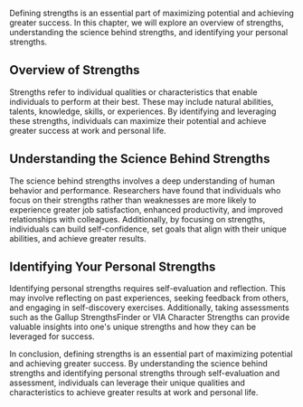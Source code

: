 
Defining strengths is an essential part of maximizing potential and achieving greater success. In this chapter, we will explore an overview of strengths, understanding the science behind strengths, and identifying your personal strengths.

Overview of Strengths
---------------------

Strengths refer to individual qualities or characteristics that enable individuals to perform at their best. These may include natural abilities, talents, knowledge, skills, or experiences. By identifying and leveraging these strengths, individuals can maximize their potential and achieve greater success at work and personal life.

Understanding the Science Behind Strengths
------------------------------------------

The science behind strengths involves a deep understanding of human behavior and performance. Researchers have found that individuals who focus on their strengths rather than weaknesses are more likely to experience greater job satisfaction, enhanced productivity, and improved relationships with colleagues. Additionally, by focusing on strengths, individuals can build self-confidence, set goals that align with their unique abilities, and achieve greater results.

Identifying Your Personal Strengths
-----------------------------------

Identifying personal strengths requires self-evaluation and reflection. This may involve reflecting on past experiences, seeking feedback from others, and engaging in self-discovery exercises. Additionally, taking assessments such as the Gallup StrengthsFinder or VIA Character Strengths can provide valuable insights into one's unique strengths and how they can be leveraged for success.

In conclusion, defining strengths is an essential part of maximizing potential and achieving greater success. By understanding the science behind strengths and identifying personal strengths through self-evaluation and assessment, individuals can leverage their unique qualities and characteristics to achieve greater results at work and personal life.
